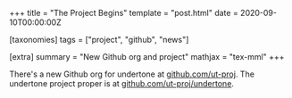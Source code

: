 +++
title = "The Project Begins"
template = "post.html"
date = 2020-09-10T00:00:00Z

[taxonomies]
tags = ["project", "github", "news"]

[extra]
summary = "New Github org and project"
mathjax = "tex-mml"
+++

There's a new Github org for undertone at [github.com/ut-proj](https://github.com/ut-proj). The undertone project proper is at [github.com/ut-proj/undertone](https://github.com/ut-proj/undertone).
